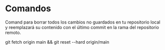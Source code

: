 # Comandos


Comand para borrar todos los cambios no guardados en tu repositorio local y reemplazará su contenido con el último commit en la rama del repositorio remoto. 

git fetch origin main && git reset --hard origin/main
